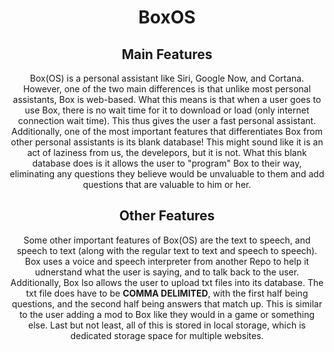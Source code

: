 <center>
<h1>BoxOS</h1>
<h2>Main Features</h2>
<p>Box(OS) is a personal assistant like Siri, Google Now, and Cortana. However, one of the two main differences is that unlike most personal assistants, Box is web-based. What this means is that when a user goes to use Box, there is no wait time for it to download or load (only internet connection wait time). This thus gives the user a fast personal assistant. Additionally, one of the most important features that differentiates Box from other personal assistants is its blank database! This might sound like it is an act of laziness from us, the develepors, but it is not. What this blank database does is it allows the user to "program" Box to their way, eliminating any questions they believe would be unvaluable to them and add questions that are valuable to him or her.</p>
<h2>Other Features</h2>
<p>Some other important features of Box(OS) are the text to speech, and speech to text (along with the regular text to text and speech to speech). Box uses a voice and speech interpreter from another Repo to help it udnerstand what the user is saying, and to talk back to the user. Additionally, Box lso allows the user to upload txt files into its database. The txt file does have to be <strong>COMMA DELIMITED</strong>, with the first half being questions, and the second half being answers that match up. This is similar to the user adding a mod to Box like they would in a game or something else. Last but not least, all of this is stored in local storage, which is dedicated storage space for multiple websites.</p>
</center>
